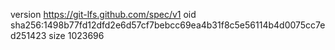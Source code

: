 version https://git-lfs.github.com/spec/v1
oid sha256:1498b77fd12dfd2e6d57cf7bebcc69ea4b31f8c5e56114b4d0075cc7ed251423
size 1023696
